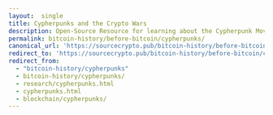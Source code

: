 ```yaml
---
layout:  single
title: Cypherpunks and the Crypto Wars
description: Open-Source Resource for learning about the Cypherpunk Movement
permalink: bitcoin-history/before-bitcoin/cypherpunks/
canonical_url: 'https://sourcecrypto.pub/bitcoin-history/before-bitcoin/cypherpunks/'
redirect_to: 'https://sourcecrypto.pub/bitcoin-history/before-bitcoin/cypherpunks/'
redirect_from: 
  - "bitcoin-history/cypherpunks"
  - bitcoin-history/cypherpunks/
  - research/cypherpunks.html
  - cypherpunks.html
  - blockchain/cypherpunks/
---
```



